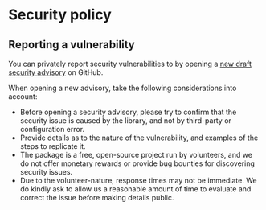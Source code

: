Security policy
=====

Reporting a vulnerability
-----

You can privately report security vulnerabilities to by opening a
[new draft security advisory](https://github.com/gocom/tr/security/advisories/new)
on GitHub.

When opening a new advisory, take the following considerations into account:

* Before opening a security advisory, please try to confirm that the security
  issue is caused by the library, and not by third-party or configuration
  error.
* Provide details as to the nature of the vulnerability, and examples of the steps to
  replicate it.
* The package is a free, open-source project run by volunteers, and we do not offer monetary
  rewards or provide bug bounties for discovering security issues.
* Due to the volunteer-nature, response times may not be immediate. We do kindly ask to allow
  us a reasonable amount of time to evaluate and correct the issue before making details public.

